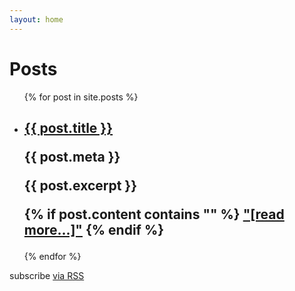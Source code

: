```yaml
---
layout: home
---
```


<div class="home">
<div class="logo-bar">

  <h1 class="page-heading">Posts</h1>

  <ul class="post-list">
    {% for post in site.posts %}
      <li>
        <h2>
          <a class="post-link" href="{{ post.url | prepend: site.baseurl }}">{{ post.title }}</a>
          <p> {{ post.meta }} </p>
          <p>  {{ post.excerpt }} </p>
          <p>
            {% if post.content contains "<!-- more -->" %}
              <a class="post-readmore" href="{{ post.url | prepend: site.baseurl }}">"[read more...]"</a>
            {% endif %}
          </p>
        </h2>
      </li>
    {% endfor %}
  </ul>

  <p class="rss-subscribe">subscribe <a href="{{ "/feed.xml" | prepend: site.baseurl }}">via RSS</a></p>

</div>
